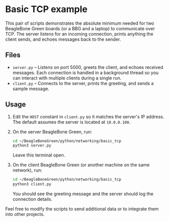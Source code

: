 # Basic TCP example

This pair of scripts demonstrates the absolute minimum needed for two
BeagleBone Green boards (or a BBG and a laptop) to communicate over TCP.
The server listens for an incoming connection, prints anything the client
sends, and echoes messages back to the sender.

## Files

- `server.py` – Listens on port 5000, greets the client, and echoes received
  messages.  Each connection is handled in a background thread so you can
  interact with multiple clients during a single run.
- `client.py` – Connects to the server, prints the greeting, and sends a
  sample message.

## Usage

1. Edit the `HOST` constant in `client.py` so it matches the server's IP
   address.  The default assumes the server is located at `10.0.0.100`.
2. On the server BeagleBone Green, run:

   ```bash
   cd ~/BeagleBoneGreen/python/networking/basic_tcp
   python3 server.py
   ```

   Leave this terminal open.
3. On the client BeagleBone Green (or another machine on the same network),
   run:

   ```bash
   cd ~/BeagleBoneGreen/python/networking/basic_tcp
   python3 client.py
   ```

   You should see the greeting message and the server should log the
   connection details.

Feel free to modify the scripts to send additional data or to integrate them
into other projects.

